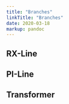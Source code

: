 ```yaml
---
title: "Branches"
linkTitle: "Branches"
date: 2020-03-18
markup: pandoc
---
```


## RX-Line

## PI-Line

## Transformer

